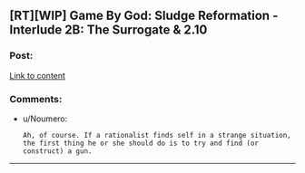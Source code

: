 ## [RT][WIP] Game By God: Sludge Reformation - Interlude 2B: The Surrogate & 2.10

### Post:

[Link to content]()

### Comments:

- u/Noumero:
  ```
  Ah, of course. If a rationalist finds self in a strange situation, the first thing he or she should do is to try and find (or construct) a gun.
  ```

---

